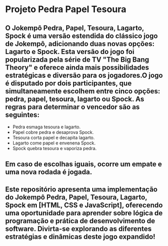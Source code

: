 # Projeto Pedra Papel Tesoura

## O Jokempô Pedra, Papel, Tesoura, Lagarto, Spock é uma versão estendida do clássico jogo de Jokempô, adicionando duas novas opções: Lagarto e Spock. Esta versão do jogo foi popularizada pela série de TV "The Big Bang Theory" e oferece ainda mais possibilidades estratégicas e diversão para os jogadores.O jogo é disputado por dois participantes, que simultaneamente escolhem entre cinco opções: pedra, papel, tesoura, lagarto ou Spock. As regras para determinar o vencedor são as seguintes:

- Pedra esmaga tesoura e lagarto.
- Papel cobre pedra e desaprova Spock.
- Tesoura corta papel e decapita lagarto.
- Lagarto come papel e envenena Spock.
- Spock quebra tesoura e vaporiza pedra.

## Em caso de escolhas iguais, ocorre um empate e uma nova rodada é jogada.

## Este repositório apresenta uma implementação do Jokempô Pedra, Papel, Tesoura, Lagarto, Spock em [HTML, CSS e JavaScript], oferecendo uma oportunidade para aprender sobre lógica de programação e prática de desenvolvimento de software. Divirta-se explorando as diferentes estratégias e dinâmicas deste jogo expandido!
